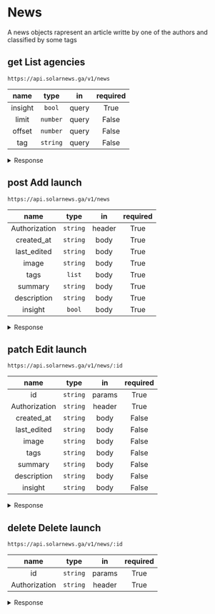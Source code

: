 # **News**

A news objects rapresent an article writte by one of the authors and classified by some tags

## <span class="get method">get</span> **List agencies**

`https://api.solarnews.ga/v1/news`

|  name   |   type   |  in   | required |
| :-----: | :------: | :---: | :------: |
| insight |  `bool`  | query |   True   |
|  limit  | `number` | query |  False   |
| offset  | `number` | query |  False   |
|   tag   | `string` | query |  False   |

<details>
<summary>Response</summary>

<span class="get round"></span> **200: OK**

```json
{
	"result": {
		"_id": "610ef0cd756e0a9ad5013416",
		"created_at": 1625485221763,
		"description": "...",
		"image": "https://www.com",
		"insight": false,
		"last_edited": 1628494652588,
		"summary": "...",
		"tags": ["tags object"]
	}
}
```

</details>

## <span class="post method">post</span> **Add launch**

`https://api.solarnews.ga/v1/news`

|     name      |   type   |   in   | required |
| :-----------: | :------: | :----: | :------: |
| Authorization | `string` | header |   True   |
|  created_at   | `string` |  body  |   True   |
|  last_edited  | `string` |  body  |   True   |
|     image     | `string` |  body  |   True   |
|     tags      |  `list`  |  body  |   True   |
|    summary    | `string` |  body  |   True   |
|  description  | `string` |  body  |   True   |
|    insight    |  `bool`  |  body  |   True   |

<details>
<summary>Response</summary>

<span class="get round"></span> **201: Created**

```json
{
	"inserted_id": "610acd67d0196ee0a17a841a"
}
```

<span class="delete round"></span> **400: Bad Request**

```json
{
	"message": "\"name\" is required"
}
```

<span class="delete round"></span> **401: Unauthorized**

```json
"Unauthorized"
```

</details>

## <span class="patch method">patch</span> **Edit launch**

`https://api.solarnews.ga/v1/news/:id`

|     name      |   type   |   in   | required |
| :-----------: | :------: | :----: | :------: |
|      id       | `string` | params |   True   |
| Authorization | `string` | header |   True   |
|  created_at   | `string` |  body  |  False   |
|  last_edited  | `string` |  body  |  False   |
|     image     | `string` |  body  |  False   |
|     tags      | `string` |  body  |  False   |
|    summary    | `string` |  body  |  False   |
|  description  | `string` |  body  |  False   |
|    insight    | `string` |  body  |  False   |

<details>
<summary>Response</summary>

<span class="get round"></span> **200: OK**

```json
{
	"edited_id": "610acd67d0196ee0a17a841a"
}
```

<span class="delete round"></span> **400: Bad Request**

```json
{
	"message": "\"title\" is not allowed"
}
```

<span class="delete round"></span> **404: Not Found**

```json
{
	"message": "item not found"
}
```

<span class="delete round"></span> **401: Unauthorized**

```json
"Unauthorized"
```

</details>

## <span class="delete method">delete</span> **Delete launch**

`https://api.solarnews.ga/v1/news/:id`

|     name      |   type   |   in   | required |
| :-----------: | :------: | :----: | :------: |
|      id       | `string` | params |   True   |
| Authorization | `string` | header |   True   |

<details>
<summary>Response</summary>

<span class="get round"></span> **200: OK**

```json
{
	"deleted_id": "610acd67d0196ee0a17a841a"
}
```

<span class="delete round"></span> **404: Not Found**

```json
{
	"message": "item not found"
}
```

<span class="delete round"></span> **401: Unauthorized**

```json
"Unauthorized"
```

</details>
